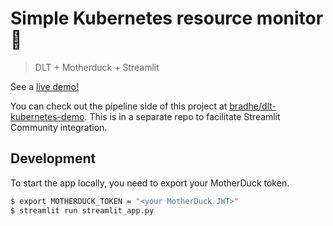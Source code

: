 # Simple Kubernetes resource monitor :balloon:

> DLT + Motherduck + Streamlit

See a [live demo!](https://2y3ykryzwr8navpwlfiuyd.streamlit.app/)

You can check out the pipeline side of this project at
[bradhe/dlt-kubernetes-demo](https://github.com/bradhe/dlt-kubernetes-demo). This is in a separate repo to facilitate
Streamlit Community integration.

## Development

To start the app locally, you need to export your MotherDuck token.

```bash
$ export MOTHERDUCK_TOKEN = "<your MotherDuck JWT>"
$ streamlit run streamlit_app.py
```
